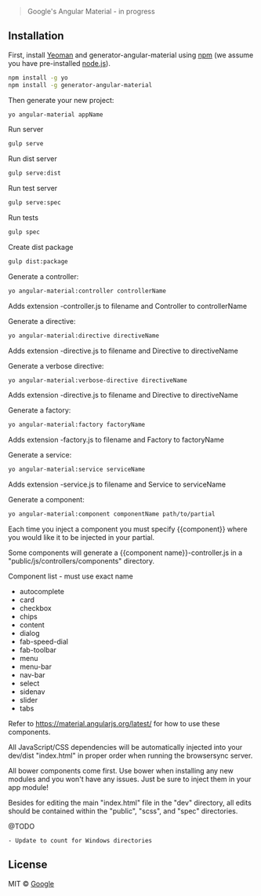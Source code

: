 
> Google&#39;s Angular Material - in progress

## Installation

First, install [Yeoman](http://yeoman.io) and generator-angular-material using [npm](https://www.npmjs.com/) (we assume you have pre-installed [node.js](https://nodejs.org/)).

```bash
npm install -g yo
npm install -g generator-angular-material
```

Then generate your new project:

```bash
yo angular-material appName
```

Run server


```bash
gulp serve
```

Run dist server


```bash
gulp serve:dist
```

Run test server


```bash
gulp serve:spec
```

Run tests


```bash
gulp spec
```

Create dist package


```bash
gulp dist:package
```

Generate a controller:

```bash
yo angular-material:controller controllerName
```

Adds extension -controller.js to filename and Controller to controllerName

Generate a directive:

```bash
yo angular-material:directive directiveName
```

Adds extension -directive.js to filename and Directive to directiveName


Generate a verbose directive:

```bash
yo angular-material:verbose-directive directiveName
```

Adds extension -directive.js to filename and Directive to directiveName


Generate a factory:

```bash
yo angular-material:factory factoryName
```

Adds extension -factory.js to filename and Factory to factoryName


Generate a service:

```bash
yo angular-material:service serviceName 
```

Adds extension -service.js to filename and Service to serviceName

Generate a component:

```bash
yo angular-material:component componentName path/to/partial 
```

Each time you inject a component you must specify {{component}} where you would like it to be injected in your partial.

Some components will generate a {{component name}}-controller.js in a "public/js/controllers/components" directory.

Component list - must use exact name
- autocomplete
- card
- checkbox
- chips
- content
- dialog
- fab-speed-dial
- fab-toolbar
- menu
- menu-bar
- nav-bar
- select
- sidenav
- slider
- tabs

Refer to https://material.angularjs.org/latest/ for how to use these components.


All JavaScript/CSS dependencies will be automatically injected into your dev/dist "index.html" in proper order when running the browsersync server.

All bower components come first. Use bower when installing any new modules and you won't have any issues. Just be sure to inject them in your app module!

Besides for editing the main "index.html" file in the "dev" directory, all edits should be contained within the "public", "scss", and "spec" directories.

@TODO 

	- Update to count for Windows directories

## License

MIT © [Google](https://github.com/iansawyerva)


[npm-image]: https://badge.fury.io/js/generator-angular-material.svg
[npm-url]: https://npmjs.org/package/generator-angular-material
[daviddm-image]: https://david-dm.org/iansawyerva/generator-angular-material.svg?theme=shields.io
[daviddm-url]: https://david-dm.org/iansawyerva/generator-angular-material
